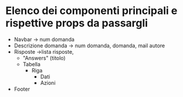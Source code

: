 # Elenco dei componenti principali e rispettive props da passargli

* Navbar -> num domanda
* Descrizione domanda -> num domanda, domanda, mail autore
* Risposte ->lista risposte, 
    * "Answers" (titolo)
    * Tabella
        * Riga
             * Dati
             * Azioni
* Footer